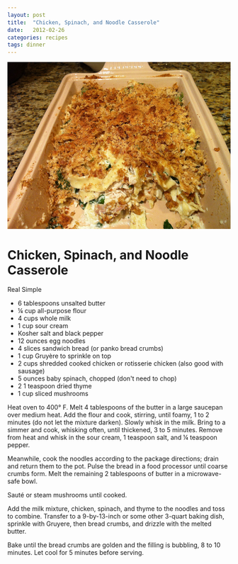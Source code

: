 ```yaml
---
layout: post
title:  "Chicken, Spinach, and Noodle Casserole"
date:   2012-02-26
categories: recipes
tags: dinner
---
```

![picture of the recipe](/assets/images/2012-02-26_casserole.jpg)

Chicken, Spinach, and Noodle Casserole
======================================

<span class="source">Real Simple</span>

- 6 tablespoons unsalted butter
- ¼ cup all-purpose flour
- 4 cups whole milk
- 1 cup sour cream  
- Kosher salt and black pepper
- 12 ounces egg noodles
- 4 slices sandwich bread <span class="update">(or panko bread crumbs)</span>
- 1 cup Gruyère to sprinkle on top
- 2 cups shredded cooked chicken or rotisserie chicken (also good with sausage)
- 5 ounces baby spinach, chopped <span class="update">(don't need to chop)</span>
- <span class="strike">2</span> <span class="update">1</span> teaspoon dried thyme
- 1 cup sliced mushrooms

Heat oven to 400° F.  Melt 4 tablespoons of the butter in a large saucepan over medium heat.  Add the flour and cook, stirring, until foamy, 1 to 2 minutes (do not let the mixture darken).  Slowly whisk in the milk.  Bring to a simmer and cook, whisking often, until thickened, 3 to 5 minutes.  Remove from heat and whisk in the sour cream, 1 teaspoon salt, and ¼ teaspoon pepper.

Meanwhile, cook the noodles according to the package directions; drain and return them to the pot.  Pulse the bread in a food processor until coarse crumbs form.  Melt the remaining 2 tablespoons of butter in a microwave-safe bowl.

Sauté or steam mushrooms until cooked.

Add the milk mixture, chicken, spinach, and thyme to the noodles and toss to combine.  Transfer to a 9-by-13-inch or some other 3-quart baking dish, sprinkle with Gruyere, then bread crumbs, and drizzle with the melted butter.

Bake until the bread crumbs are golden and the filling is bubbling, 8 to 10 minutes.  Let cool for 5 minutes before serving.

